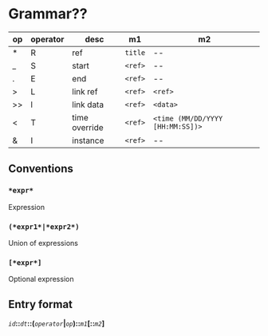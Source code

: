 # Grammar??

| op | operator | desc | m1 | m2 |
| -- | -- | -- | -- | -- |
| * | R | ref | `title` | -- |
| _ | S | start | `<ref>` | -- |
| . | E | end | `<ref>` | -- |
| > | L | link ref | `<ref>` | `<ref>` |
| >> | l | link data | `<ref>` | `<data>` |
| < | T | time override | `<ref>` | `<time (MM/DD/YYYY [HH:MM:SS])>` |
| & | I | instance | `<ref>` | -- |

## Conventions

### `*expr*`
Expression

### `(*expr1*|*expr2*)`
Union of expressions

### `[*expr*]`
Optional expression

## Entry format
*`id`***::***`dt`***::(***`operator`***|***`op`***)::***`m1`***[::***`m2`***]**